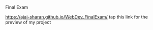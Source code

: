 Final Exam

https://ajai-sharan.github.io/WebDev_FinalExam/ tap this link for the preview of my project
